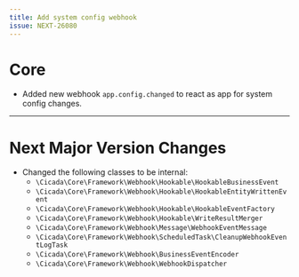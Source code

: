 ```yaml
---
title: Add system config webhook
issue: NEXT-26080
---
```


# Core

* Added new webhook `app.config.changed` to react as app for system config changes.

___

# Next Major Version Changes

* Changed the following classes to be internal:
  - `\Cicada\Core\Framework\Webhook\Hookable\HookableBusinessEvent`
  - `\Cicada\Core\Framework\Webhook\Hookable\HookableEntityWrittenEvent`
  - `\Cicada\Core\Framework\Webhook\Hookable\HookableEventFactory`
  - `\Cicada\Core\Framework\Webhook\Hookable\WriteResultMerger`
  - `\Cicada\Core\Framework\Webhook\Message\WebhookEventMessage`
  - `\Cicada\Core\Framework\Webhook\ScheduledTask\CleanupWebhookEventLogTask`
  - `\Cicada\Core\Framework\Webhook\BusinessEventEncoder`
  - `\Cicada\Core\Framework\Webhook\WebhookDispatcher`
